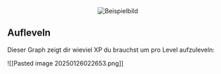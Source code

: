 
<center><img src="https://resources.transientcodes.de/material/wiki/jobsgui.png" alt="Beispielbild"></center>


## Aufleveln


Dieser Graph zeigt dir wieviel XP du brauchst um pro Level aufzuleveln:



![[Pasted image 20250126022653.png]]





